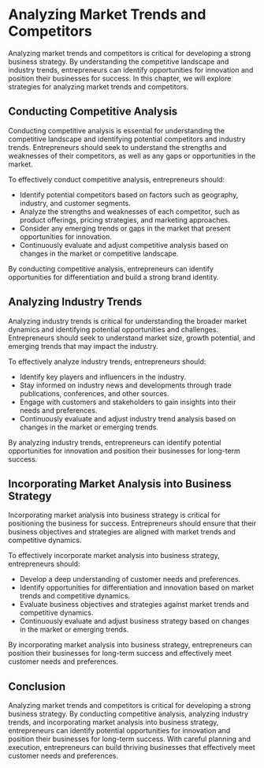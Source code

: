Analyzing Market Trends and Competitors
=====================================================================================

Analyzing market trends and competitors is critical for developing a strong business strategy. By understanding the competitive landscape and industry trends, entrepreneurs can identify opportunities for innovation and position their businesses for success. In this chapter, we will explore strategies for analyzing market trends and competitors.

Conducting Competitive Analysis
-------------------------------

Conducting competitive analysis is essential for understanding the competitive landscape and identifying potential competitors and industry trends. Entrepreneurs should seek to understand the strengths and weaknesses of their competitors, as well as any gaps or opportunities in the market.

To effectively conduct competitive analysis, entrepreneurs should:

* Identify potential competitors based on factors such as geography, industry, and customer segments.
* Analyze the strengths and weaknesses of each competitor, such as product offerings, pricing strategies, and marketing approaches.
* Consider any emerging trends or gaps in the market that present opportunities for innovation.
* Continuously evaluate and adjust competitive analysis based on changes in the market or competitive landscape.

By conducting competitive analysis, entrepreneurs can identify opportunities for differentiation and build a strong brand identity.

Analyzing Industry Trends
-------------------------

Analyzing industry trends is critical for understanding the broader market dynamics and identifying potential opportunities and challenges. Entrepreneurs should seek to understand market size, growth potential, and emerging trends that may impact the industry.

To effectively analyze industry trends, entrepreneurs should:

* Identify key players and influencers in the industry.
* Stay informed on industry news and developments through trade publications, conferences, and other sources.
* Engage with customers and stakeholders to gain insights into their needs and preferences.
* Continuously evaluate and adjust industry trend analysis based on changes in the market or emerging trends.

By analyzing industry trends, entrepreneurs can identify potential opportunities for innovation and position their businesses for long-term success.

Incorporating Market Analysis into Business Strategy
----------------------------------------------------

Incorporating market analysis into business strategy is critical for positioning the business for success. Entrepreneurs should ensure that their business objectives and strategies are aligned with market trends and competitive dynamics.

To effectively incorporate market analysis into business strategy, entrepreneurs should:

* Develop a deep understanding of customer needs and preferences.
* Identify opportunities for differentiation and innovation based on market trends and competitive dynamics.
* Evaluate business objectives and strategies against market trends and competitive dynamics.
* Continuously evaluate and adjust business strategy based on changes in the market or emerging trends.

By incorporating market analysis into business strategy, entrepreneurs can position their businesses for long-term success and effectively meet customer needs and preferences.

Conclusion
----------

Analyzing market trends and competitors is critical for developing a strong business strategy. By conducting competitive analysis, analyzing industry trends, and incorporating market analysis into business strategy, entrepreneurs can identify potential opportunities for innovation and position their businesses for long-term success. With careful planning and execution, entrepreneurs can build thriving businesses that effectively meet customer needs and preferences.
